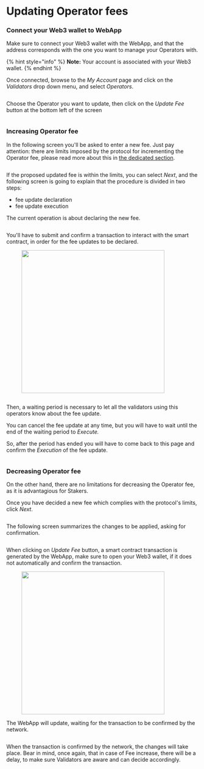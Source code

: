 # Updating Operator fees

### Connect your Web3 wallet to WebApp

Make sure to connect your Web3 wallet with the WebApp, and that the address corresponds with the one you want to manage your Operators with.

{% hint style="info" %}
**Note:** Your account is associated with your Web3 wallet.
{% endhint %}

Once connected, browse to the _My Account_ page and click on the _Validators_ drop down menu, and select _Operators_.

<figure><img src="../../.gitbook/assets/withdrawing_earnings_1.png" alt=""><figcaption></figcaption></figure>

Choose the Operator you want to update, then click on the _Update Fee_ button at the bottom left of the screen

<figure><img src="../../.gitbook/assets/update_operator_fees_1.png" alt=""><figcaption></figcaption></figure>

### Increasing Operator fee

In the following screen you'll be asked to enter a new fee. Just pay attention: there are limits imposed by the protocol for incrementing the Operator fee, please read more about this in [the dedicated section](../../learn/operators/update-fee.md).

<figure><img src="../../.gitbook/assets/update_operator_fees_2.png" alt=""><figcaption></figcaption></figure>

If the proposed updated fee is within the limits, you can select _Next_, and the following screen is going to explain that the procedure is divided in two steps:

* fee update declaration
* fee update execution

The current operation is about declaring the new fee.

<figure><img src="../../.gitbook/assets/update_operator_fees_7.png" alt=""><figcaption></figcaption></figure>

You'll have to submit and confirm a transaction to interact with the smart contract, in order for the fee updates to be declared.

<figure><img src="../../.gitbook/assets/update_operator_fees_8.png" alt="" width="375"><figcaption></figcaption></figure>

<figure><img src="../../.gitbook/assets/update_operator_fees_9.png" alt=""><figcaption></figcaption></figure>

Then, a waiting period is necessary to let all the validators using this operators know about the fee update.

You can cancel the fee update at any time, but you will have to wait until the end of the waiting period to _Execute._

So, after the period has ended you will have to come back to this page and confirm the _Execution_ of the fee update.

<figure><img src="../../.gitbook/assets/update_operator_fees_10.png" alt=""><figcaption></figcaption></figure>

### Decreasing Operator fee

On the other hand, there are no limitations for decreasing the Operator fee, as it is advantagious for Stakers.

Once you have decided a new fee which complies with the protocol's limits, click _Next_.

<figure><img src="../../.gitbook/assets/update_operator_fees_3.png" alt=""><figcaption></figcaption></figure>

The following screen summarizes the changes to be applied, asking for confirmation.

<figure><img src="../../.gitbook/assets/update_operator_fees_4.png" alt=""><figcaption></figcaption></figure>

When clicking on _Update Fee_ button, a smart contract transaction is generated by the WebApp, make sure to open your Web3 wallet, if it does not automatically and confirm the transaction.

<figure><img src="../../.gitbook/assets/update_operator_fees_5.png" alt="" width="375"><figcaption></figcaption></figure>

The WebApp will update, waiting for the transaction to be confirmed by the network.

<figure><img src="../../.gitbook/assets/update_operator_fees_6.png" alt=""><figcaption></figcaption></figure>

When the transaction is confirmed by the network, the changes will take place. Bear in mind, once again, that in case of Fee increase, there will be a delay, to make sure Validators are aware and can decide accordingly.

